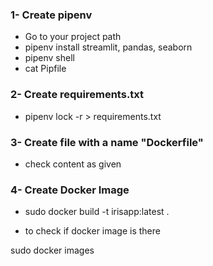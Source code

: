 
### 1- Create pipenv 

- Go to your project path
- pipenv install streamlit, pandas, seaborn
- pipenv shell
- cat Pipfile

### 2- Create requirements.txt

- pipenv lock -r > requirements.txt

### 3- Create file with a name "Dockerfile"

- check content as given

### 4- Create Docker Image

- sudo docker build -t irisapp:latest .

- to check if docker image is there 

sudo docker images

